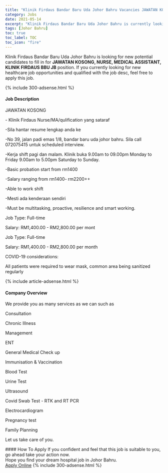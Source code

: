 ```yaml
---
title: "Klinik Firdaus Bandar Baru Uda Johor Bahru Vacancies JAWATAN KOSONG, NURSE, MEDICAL ASSISTANT, KLINIK FIRDAUS BBU JB" 
category: Jobs 
date: 2021-05-14 
excerpt: "Klinik Firdaus Bandar Baru Uda Johor Bahru is currently looking for suitable person to fill in the JAWATAN KOSONG, NURSE, MEDICAL ASSISTANT, KLINIK FIRDAUS BBU JB which positioned at Johor Bahru" 
tags: [Johor Bahru] 
toc: true 
toc_label: TOC 
toc_icon: "fire" 
--- 
```


<p>Klinik Firdaus Bandar Baru Uda Johor Bahru is looking for new potential candidates to fill in for <b>JAWATAN KOSONG, NURSE, MEDICAL ASSISTANT, KLINIK FIRDAUS BBU JB</b> position. If you currently looking for new healthcare job opportunities and qualified with the job desc, feel free to apply this job.
</p>{% include 300-adsense.html %} 
<div><div><h4>Job Description</h4></div><div><div><span><div><p>JAWATAN KOSONG</p><p>- Klinik Firdaus Nurse/MA/qulification yang sataraf</p><p>-Sila hantar resume lengkap anda ke</p><p>-No 39, jalan padi emas 1/8, bandar baru uda johor bahru. Sila call 072075415 untuk scheduled interview.</p><p>-Kerja shift pagi dan malam. Klinik buka 9.00am to 09.00pm Monday to Friday 9.00am to 5.00pm Saturday to Sunday.</p><p>-Basic probation start from rm1400</p><p>-Salary ranging from rm1400- rm2200++</p><p>-Able to work shift</p><p>-Mesti ada kenderaan sendiri</p><p>-Must be multitasking, proactive, resilience and smart working.</p><p>Job Type: Full-time</p><p>Salary: RM1,400.00 - RM2,800.00 per mont</p><p>Job Type: Full-time</p><p>Salary: RM1,400.00 - RM2,800.00 per month</p><p>COVID-19 considerations:</p><p>All patients were required to wear mask, common area being sanitized regularly</p></div></span></div></div></div> 
{% include article-adsense.html %} 
<div><div><h4>Company Overview</h4></div><div><div><span><div><p>We provide you as many services as we can such as</p><p>Consultation</p><p>Chronic Illness</p><p>Management</p><p>ENT</p><p>General Medical Check up</p><p>Immunisation &amp; Vaccination</p><p>Blood Test</p><p>Urine Test</p><p>Ultrasound</p><p>Covid Swab Test - RTK and RT PCR</p><p>Electrocardiogram</p><p>Pregnancy test</p><p>Family Planning</p><p>Let us take care of you.</p></div></span></div></div></div> 
#### How To Apply 
If you confident and feel that this job is suitable to you, go ahead take your action now. <br/> 
Hope you find your dream hospital job in Johor Bahru. <br/> 
<a href="https://www.jobstreet.com.my/en/job/jawatan-kosong-nurse-medical-assistant-klinik-firdaus-bbu-jb-4556111?jobId=jobstreet-my-job-4556111" class="btn btn--warning" target="_blank" rel="nofollow noopenner">Apply Online</a> 
{% include 300-adsense.html %} 